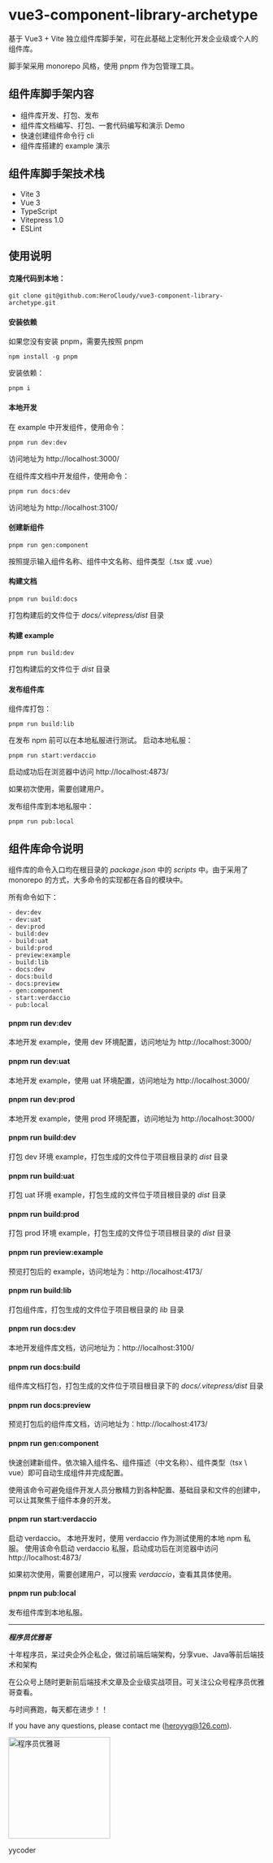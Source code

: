 # vue3-component-library-archetype

基于 Vue3 + Vite 独立组件库脚手架，可在此基础上定制化开发企业级或个人的组件库。

脚手架采用 monorepo 风格，使用 pnpm 作为包管理工具。

## 组件库脚手架内容

- 组件库开发、打包、发布
- 组件库文档编写、打包、一套代码编写和演示 Demo
- 快速创建组件命令行 cli
- 组件库搭建的 example 演示

## 组件库脚手架技术栈

- Vite 3
- Vue 3
- TypeScript
- Vitepress 1.0
- ESLint

## 使用说明

#### 克隆代码到本地：

```shell
git clone git@github.com:HeroCloudy/vue3-component-library-archetype.git
```

#### 安装依赖

如果您没有安装 pnpm，需要先按照 pnpm

```shell
npm install -g pnpm
```

安装依赖：

```shell
pnpm i
```

#### 本地开发

在 example 中开发组件，使用命令：

```shell
pnpm run dev:dev
```

访问地址为 http://localhost:3000/

在组件库文档中开发组件，使用命令：

```shell
pnpm run docs:dev
```

访问地址为 http://localhost:3100/

#### 创建新组件

```shell
pnpm run gen:component
```
按照提示输入组件名称、组件中文名称、组件类型（.tsx 或 .vue）

#### 构建文档
```shell
pnpm run build:docs
```
打包构建后的文件位于 _docs/.vitepress/dist_ 目录

#### 构建 example
```shell
pnpm run build:dev
```
打包构建后的文件位于 _dist_ 目录

#### 发布组件库

组件库打包：

```shell
pnpm run build:lib
```

在发布 npm 前可以在本地私服进行测试。
启动本地私服：
```shell
pnpm run start:verdaccio
```
启动成功后在浏览器中访问 http://localhost:4873/

如果初次使用，需要创建用户。

发布组件库到本地私服中：
```shell
pnpm run pub:local
```


## 组件库命令说明

组件库的命令入口均在根目录的 _package.json_ 中的 _scripts_ 中。由于采用了 monorepo 的方式，大多命令的实现都在各自的模块中。

所有命令如下：

```
- dev:dev
- dev:uat
- dev:prod
- build:dev
- build:uat
- build:prod
- preview:example
- build:lib
- docs:dev
- docs:build
- docs:preview
- gen:component
- start:verdaccio
- pub:local
```

#### pnpm run dev:dev

本地开发 example，使用 dev 环境配置，访问地址为 http://localhost:3000/

#### pnpm run dev:uat

本地开发 example，使用 uat 环境配置，访问地址为 http://localhost:3000/

#### pnpm run dev:prod

本地开发 example，使用 prod 环境配置，访问地址为 http://localhost:3000/

#### pnpm run build:dev

打包 dev 环境 example，打包生成的文件位于项目根目录的 _dist_ 目录

#### pnpm run build:uat

打包 uat 环境 example，打包生成的文件位于项目根目录的 _dist_ 目录

#### pnpm run build:prod

打包 prod 环境 example，打包生成的文件位于项目根目录的 _dist_ 目录

#### pnpm run preview:example

预览打包后的 example，访问地址为：http://localhost:4173/

#### pnpm run build:lib

打包组件库，打包生成的文件位于项目根目录的 _lib_ 目录

#### pnpm run docs:dev

本地开发组件库文档，访问地址为：http://localhost:3100/

#### pnpm run docs:build

组件库文档打包，打包生成的文件位于项目根目录下的 _docs/.vitepress/dist_ 目录

#### pnpm run docs:preview

预览打包后的组件库文档，访问地址为：http://localhost:4173/

#### pnpm run gen:component

快速创建新组件。依次输入组件名、组件描述（中文名称）、组件类型（tsx \ vue）即可自动生成组件并完成配置。

使用该命令可避免组件开发人员分散精力到各种配置、基础目录和文件的创建中，可以让其聚焦于组件本身的开发。

#### pnpm run start:verdaccio

启动 verdaccio。 本地开发时，使用 verdaccio 作为测试使用的本地 npm 私服。
使用该命令启动 verdaccio 私服，启动成功后在浏览器中访问 http://localhost:4873/

如果初次使用，需要创建用户，可以搜索 _verdaccio_，查看其具体使用。

#### pnpm run pub:local

发布组件库到本地私服。


---
***程序员优雅哥***

十年程序员，呆过央企外企私企，做过前端后端架构，分享vue、Java等前后端技术和架构

在公众号上随时更新前后端技术文章及企业级实战项目。可关注公众号程序员优雅哥查看。

与时间赛跑，每天都在进步！！

If you have any questions, please contact me (heroyyg@126.com).

<img src="https://tva1.sinaimg.cn/large/e6c9d24egy1h5anivz6cmj20ca0c6dgm.jpg" alt="程序员优雅哥" style="width: 200px;" />

yycoder
